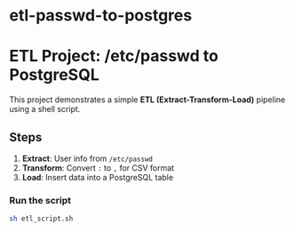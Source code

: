 # etl-passwd-to-postgres
# ETL Project: /etc/passwd to PostgreSQL

This project demonstrates a simple **ETL (Extract-Transform-Load)** pipeline using a shell script.

## Steps
1. **Extract**: User info from `/etc/passwd`
2. **Transform**: Convert `:` to `,` for CSV format
3. **Load**: Insert data into a PostgreSQL table

### Run the script
```bash
sh etl_script.sh
